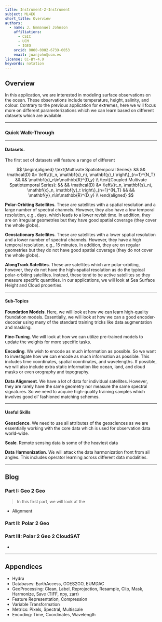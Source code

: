 ```yaml
---
title: Instrument-2-Instrument
subject: ML4EO
short_title: Overview
authors:
  - name: J. Emmanuel Johnson
    affiliations:
      - CSIC
      - UCM
      - IGEO
    orcid: 0000-0002-6739-0053
    email: juanjohn@ucm.es
license: CC-BY-4.0
keywords: notation
---
```



## Overview

In this application, we are interested in modeling surface observations on the ocean.
These observations include temperature, height, salinity, and colour.
Contrary to the previous application for extremes, here we will focus more on different parameterizations which we can learn based on different datasets which are available.

*** 
### Quick Walk-Through

***
#### **Datasets**.

The first set of datasets will feature a range of different

$$
\begin{aligned}
\text{Multivate Spatiotemporal Series}: && &&
\mathcal{D} &= \left\{(t_n, \mathbf{s}_n), \mathbf{y}_t \right\}_{n=1}^{N_T} && &&
\mathbf{y}_n\in\mathbb{R}^{D_y} \\
\text{Coupled Multivate Spatiotemporal Series}: && &&
\mathcal{D} &= 
\left\{(t_n, \mathbf{s}_n), \mathbf{x}_n, \mathbf{y}_t \right\}_{n=1}^{N_T} 
&& &&
\mathbf{y}_n\in\mathbb{R}^{D_y} \\
\end{aligned}
$$


**Polar-Orbiting Satellites**.
These are satellites with a spatial resolution and a large number of spectral channels.
However, they also have a low temporal resolution, e.g., days, which leads to a lower revisit time.
In addition, they are on irregular geometries but they have good spatial coverage (they cover the whole globe).

**Geostationary Satellites**.
These are satellites with a lower spatial resolution and a lower number of spectral channels.
However, they have a high temporal resolution, e.g., 15 minutes.
In addition, they are on regular geometries but they do not have good spatial coverage (they do not cover the whole globe).


**AlongTrack Satellites**.
These are satellites which are polar-orbiting, however, they do not have the high-spatial resolution as do the typical polar-orbiting satellites.
Instead, these tend to be active satellites so they measure specific quantities.
In our applications, we will look at Sea Surface Height and Cloud properties.


***
#### **Sub-Topics**

**Foundation Models**.
Here, we will look at how we can learn high-quality foundation models.
Essentially, we will look at how we can a good encoder-decoder using many of the standard training tricks like data augmentation and masking.

**Fine-Tuning**.
We will look at how we can utilize pre-trained models to update the weights for more specific tasks.

**Encoding**.
We wish to encode as much information as possible.
So we want to investigate how we can encode as much information as possible.
This includes time coordinates, spatial coordinates, and wavelengths.
If possible, we will also include extra static information like ocean, land, and cloud masks or even orography and topography.

**Data Alignment**.
We have a lot of data for individual satellites.
However, they are rarely have the same geometry nor measure the same spectral signatures.
So we need to acquire high-quality training samples which involves good ol' fashioned matching schemes.


***
#### **Useful Skills**

**Geoscience**.
We need to use all attributes of the geosciences as we are essentially working with the core data which is used for observation data world-wide.

**Scale**.
Remote sensing data is some of the heaviest data

**Data Harmonization**.
We will attack the data harmonization front from all angles. 
This includes operator learning across different data modalities.


***
## Blog

### Part I: Geo 2 Geo

> In this first part, we will look at the


* Alignment


### Part II: Polar 2 Geo


### Part III: Polar 2 Geo 2 CloudSAT

* 


***
## Appendices

* Hydra
* Databases: EarthAccess, GOES2GO, EUMDAC
* GeoProcessing: Clean, Label, Reprojection, Resample, Clip, Mask, Harmonize, Save (TIFF, npy, zarr)
* Feature Representation, Compression
* Variable Transformation
* Metrics: Pixels, Spectral, Multiscale
* Encoding: Time, Coordinates, Wavelength
